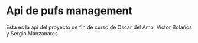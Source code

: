 <h1>Api de pufs management</h1>
<p>Esta es la api del proyecto de fin de curso de Oscar del Amo, Victor Bolaños y Sergio Manzanares</p>
